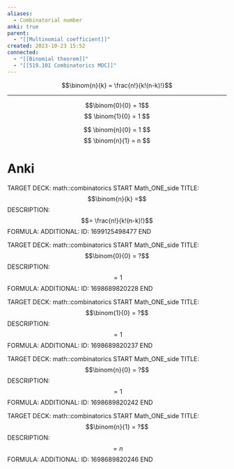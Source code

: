```yaml
---
aliases:
  - Combinatorial number
anki: true
parent:
  - "[[Multinomial coefficient]]"
created: 2023-10-23 15:52
connected:
  - "[[Binomial theorem]]"
  - "[[519.101 Combinatorics MOC]]"
---
```


$$\binom{n}{k} = \frac{n!}{k!(n-k)!}$$

---
$$\binom{0}{0} = 1$$
$$
\binom{1}{0} = 1
$$

$$
\binom{n}{0} = 1
$$
$$
\binom{n}{1} = n
$$

# Anki
TARGET DECK: math::combinatorics
START
Math_ONE_side
TITLE: $$\binom{n}{k} =$$
DESCRIPTION: $$= \frac{n!}{k!(n-k)!}$$
FORMULA: 
ADDITIONAL:
ID: 1699125498477
END

TARGET DECK: math::combinatorics
START
Math_ONE_side
TITLE: $$\binom{0}{0} = ?$$
DESCRIPTION: $$ = 1$$
FORMULA: 
ADDITIONAL:
ID: 1698689820228
END

TARGET DECK: math::combinatorics
START
Math_ONE_side
TITLE: $$\binom{1}{0} = ?$$
DESCRIPTION: $$ = 1$$
FORMULA: 
ADDITIONAL:
ID: 1698689820237
END


TARGET DECK: math::combinatorics
START
Math_ONE_side
TITLE: $$\binom{n}{0} = ?$$
DESCRIPTION: $$ = 1$$
FORMULA: 
ADDITIONAL:
ID: 1698689820242
END

TARGET DECK: math::combinatorics
START
Math_ONE_side
TITLE: $$\binom{n}{1} = ?$$
DESCRIPTION: $$ = n$$
FORMULA: 
ADDITIONAL:
ID: 1698689820246
END